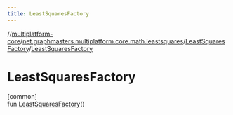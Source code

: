 ```yaml
---
title: LeastSquaresFactory
---
```

//[multiplatform-core](../../../index.html)/[net.graphmasters.multiplatform.core.math.leastsquares](../index.html)/[LeastSquaresFactory](index.html)/[LeastSquaresFactory](-least-squares-factory.html)



# LeastSquaresFactory



[common]\
fun [LeastSquaresFactory](-least-squares-factory.html)()




